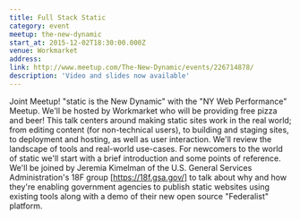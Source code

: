 ```yaml
---
title: Full Stack Static
category: event
meetup: the-new-dynamic
start_at: 2015-12-02T18:30:00.000Z
venue: Workmarket
address:
link: http://www.meetup.com/The-New-Dynamic/events/226714878/
description: 'Video and slides now available'
---
```

Joint Meetup! "static is the New Dynamic" with the "NY Web Performance" Meetup. We'll be hosted by Workmarket who will be providing free pizza and beer! This talk centers around making static sites work in the real world; from editing content (for non-technical users), to building and staging sites, to deployment and hosting, as well as user interaction. We'll review the landscape of tools and real-world use-cases. For newcomers to the world of static we'll start with a brief introduction and some points of reference. We'll be joined by Jeremia Kimelman of the U.S. General Services Administration's 18F group [https://18f.gsa.gov/] to talk about why and how they're enabling government agencies to publish static websites using existing tools along with a demo of their new open source "Federalist" platform.